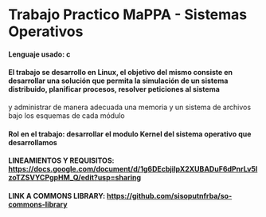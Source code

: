 # Trabajo Practico MaPPA - Sistemas Operativos

#### Lenguaje usado: c
#### El trabajo se desarrollo en Linux, el objetivo del mismo consiste en desarrollar una solución que permita la simulación de un sistema distribuido, planificar procesos, resolver peticiones al sistema
y administrar de manera adecuada una memoria y un sistema de archivos bajo los esquemas de cada módulo

#### Rol en el trabajo: desarrollar el modulo Kernel del sistema operativo que desarrollamos 
#### LINEAMIENTOS Y REQUISITOS: https://docs.google.com/document/d/1g6DEcbjilpX2XUBADuF6dPnrLv5lzoTZSVYCPgpHM_Q/edit?usp=sharing
#### LINK A COMMONS LIBRARY: https://github.com/sisoputnfrba/so-commons-library
